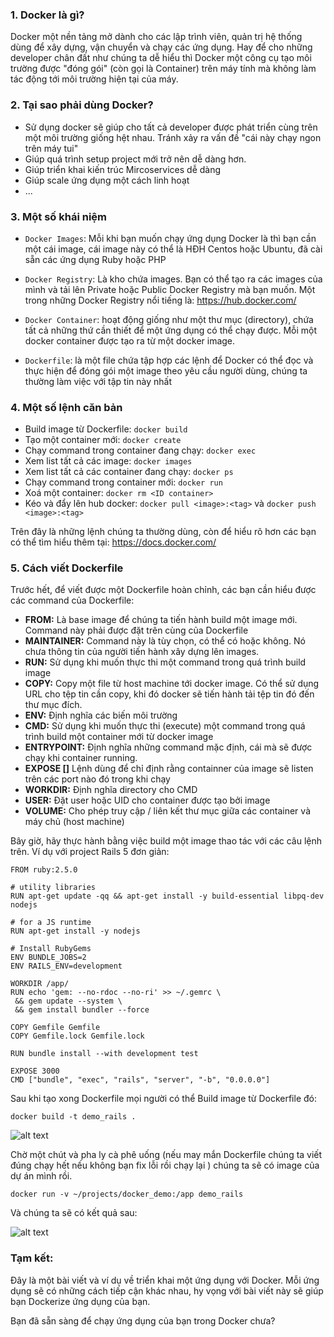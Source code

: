 ### 1. Docker là gì?

Docker một nền tảng mở dành cho các lập trình viên, quản trị hệ thống dùng để xây dựng, vận chuyển và chạy các ứng dụng. Hay để cho những developer chân đất như chúng ta dễ hiểu thì Docker một công cụ tạo môi trường được "đóng gói" (còn gọi là Container) trên máy tính mà không làm tác động tới môi trường hiện tại của máy.

### 2. Tại sao phải dùng Docker?

- Sử dụng docker sẽ giúp cho tất cả developer được phát triển cùng trên một môi trường giống hệt nhau. Tránh xảy ra vấn đề "cái này chạy ngon trên máy tui"
- Giúp quá trình setup project mới trở nên dễ dàng hơn.
- Giúp triển khai kiến trúc Mircoservices dễ dàng
- Giúp scale ứng dụng một cách linh hoạt
- ...

### 3.  Một số khái niệm
- `Docker Images`: Mỗi khi bạn muốn chạy ứng dụng Docker là thì bạn cần một cái image, cái image này có thể là HĐH Centos hoặc Ubuntu, đã cài sẵn các ứng dụng Ruby hoặc PHP

- `Docker Registry`: Là kho chứa images. Bạn có thể tạo ra các images của mình và tải lên Private hoặc Public Docker Registry mà bạn muốn. Một trong những  Docker Registry nổi tiếng là: https://hub.docker.com/

- `Docker Container`: hoạt động giống như một thư mục (directory), chứa tất cả những thứ cần thiết để một ứng dụng có thể chạy được. Mỗi một docker container được tạo ra từ một docker image.

- `Dockerfile`: là một file chứa tập hợp các lệnh để Docker có thể đọc và thực hiện để đóng gói một image theo yêu cầu người dùng, chúng ta thường làm việc với tập tin này nhất

### 4. Một số lệnh căn bản

- Build image từ Dockerfile: `docker build`
- Tạo một container mới: `docker create`
- Chạy command trong container đang chạy: `docker exec`
- Xem list tất cả các image: `docker images`
- Xem list tất cả các container đang chạy: `docker ps`
- Chạy command trong container mới: `docker run`
- Xoá một container: `docker rm <ID container>`
- Kéo và đẩy lên hub docker: `docker pull <image>:<tag>` và `docker push <image>:<tag>`

Trên đây là những lệnh chúng ta thường dùng, còn để hiểu rõ hơn  các bạn có thể tìm hiểu thêm tại: https://docs.docker.com/
### 5. Cách viết Dockerfile

Trước hết, để viết được một Dockerfile hoàn chỉnh, các bạn cần hiểu được các command của Dockerfile:

- **FROM:** Là base image để chúng ta tiến hành build một image mới. Command này phải được đặt trên cùng của Dockerfile
- **MAINTAINER:** Command này là tùy chọn, có thể có hoặc không. Nó chưa thông tin của người tiến hành xây dựng lên images.
- **RUN:** Sử dụng khi muốn thực thi một command trong quá trình build image
- **COPY:** Copy một file từ host machine tới docker image. Có thể sử dụng URL cho tệp tin cần copy, khi đó docker sẽ tiến hành tải tệp tin đó đến thư mục đích.
- **ENV:** Định nghĩa các biến môi trường
- **CMD:** Sử dụng khi muốn thực thi (execute) một command trong quá trình build một container mới từ docker image
- **ENTRYPOINT:** Định nghĩa những command mặc định, cái mà sẽ được chạy khi container running.
- **EXPOSE <port> [<port>]** Lệnh dùng để chỉ định rằng containner của image sẽ listen trên các port nào đó trong khi chạy
- **WORKDIR:** Định nghĩa directory cho CMD
- **USER:** Đặt user hoặc UID cho container được tạo bởi image
- **VOLUME:** Cho phép truy cập / liên kết thư mục giữa các container và máy chủ (host machine)

Bây giờ, hãy thực hành bằng việc build một image thao tác với các câu lệnh trên. Ví dụ với project Rails 5 đơn giản:

```
FROM ruby:2.5.0

# utility libraries
RUN apt-get update -qq && apt-get install -y build-essential libpq-dev nodejs

# for a JS runtime
RUN apt-get install -y nodejs

# Install RubyGems
ENV BUNDLE_JOBS=2
ENV RAILS_ENV=development

WORKDIR /app/
RUN echo 'gem: --no-rdoc --no-ri' >> ~/.gemrc \
 && gem update --system \
 && gem install bundler --force

COPY Gemfile Gemfile
COPY Gemfile.lock Gemfile.lock

RUN bundle install --with development test

EXPOSE 3000
CMD ["bundle", "exec", "rails", "server", "-b", "0.0.0.0"]
```

Sau khi tạo xong Dockerfile mọi người có thể Build image từ Dockerfile đó:

`docker build -t demo_rails .`

![alt text][docker_building]

Chờ một chút và pha ly cà phê uống (nếu may mắn Dockerfile chúng ta viết đúng chạy hết nếu không bạn fix lỗi rồi chạy lại ) chúng ta sẽ có image của dự án mình rồi.

`docker run -v ~/projects/docker_demo:/app demo_rails`

Và chúng ta sẽ có kết quả sau:

![alt text][rails_docker]

### Tạm kết:

Đây là một bài viết và ví dụ về triển khai một ứng dụng với Docker. Mỗi ứng dụng sẽ có những cách tiếp cận khác nhau, hy vọng với bài viết này sẽ giúp bạn Dockerize ứng dụng của bạn.

Bạn đã sẵn sàng để chạy ứng dụng của bạn trong Docker chưa?


[rails_docker]: https://i.imgur.com/VriHunR.png "Rails Docker"
[docker_building]: https://i.imgur.com/16ws3ZC.png "Docker building"